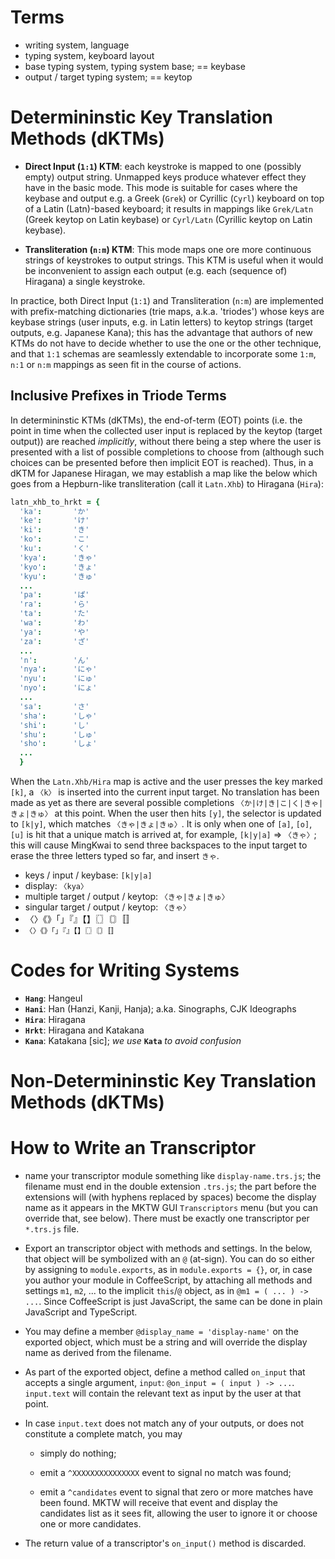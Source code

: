 

# Terms

* writing system, language
* typing system, keyboard layout
* base typing system, typing system base; == keybase
* output / target typing system; == keytop

# Determininstic Key Translation Methods (dKTMs)

* **Direct Input (`1:1`) KTM**: each keystroke is mapped to one (possibly empty) output string. Unmapped
  keys produce whatever effect they have in the basic mode. This mode is suitable for cases where the
  keybase and output e.g. a Greek (`Grek`) or Cyrillic (`Cyrl`) keyboard on top of a Latin (Latn)-based
  keyboard; it results in mappings like `Grek/Latn` (Greek keytop on Latin keybase) or `Cyrl/Latn` (Cyrillic
  keytop on Latin keybase).

* **Transliteration (`n:m`) KTM**: This mode maps one ore more continuous strings of keystrokes to output
  strings. This KTM is useful when it would be inconvenient to assign each output (e.g. each (sequence of)
  Hiragana) a single keystroke.

In practice, both Direct Input (`1:1`) and Transliteration (`n:m`) are implemented with prefix-matching
dictionaries (trie maps, a.k.a. 'triodes') whose keys are keybase strings (user inputs, e.g. in Latin
letters) to keytop strings (target outputs, e.g. Japanese Kana); this has the advantage that authors of new
KTMs do not have to decide whether to use the one or the other technique, and that `1:1` schemas are
seamlessly extendable to incorporate some `1:m`, `n:1` or `n:m` mappings as seen fit in the course of
actions.

## Inclusive Prefixes in Triode Terms

In determininstic KTMs (dKTMs), the end-of-term (EOT) points (i.e. the point in time when the collected user
input is replaced by the keytop (target output)) are reached *implicitly*, without there being a step where
the user is presented with a list of possible completions to choose from (although such choices can be
presented before then implicit EOT is reached). Thus, in a dKTM for Japanese Hiragan, we may establish a map
like the below which goes from a Hepburn-like transliteration (call it `Latn.Xhb`) to Hiragana (`Hira`):

```coffee
latn_xhb_to_hrkt = {
  'ka':       'か'
  'ke':       'け'
  'ki':       'き'
  'ko':       'こ'
  'ku':       'く'
  'kya':      'きゃ'
  'kyo':      'きょ'
  'kyu':      'きゅ'
  ...
  'pa':       'ぱ'
  'ra':       'ら'
  'ta':       'た'
  'wa':       'わ'
  'ya':       'や'
  'za':       'ざ'
  ...
  'n':        'ん'
  'nya':      'にゃ'
  'nyu':      'にゅ'
  'nyo':      'にょ'
  ...
  'sa':       'さ'
  'sha':      'しゃ'
  'shi':      'し'
  'shu':      'しゅ'
  'sho':      'しょ'
  ...
  }
```

When the `Latn.Xhb/Hira` map is active and the user presses the key marked `[k]`, a `〈k〉` is inserted into
the current input target. No translation has been made as yet as there are several possible completions
`〈か|け|き|こ|く|きゃ|きょ|きゅ〉` at this point. When the user then hits `[y]`, the selector is updated to `[k|y]`,
which matches `〈きゃ|きょ|きゅ〉`. It is only when one of `[a]`, `[o]`, `[u]` is hit that a unique match is arrived
at, for example, `[k|y|a]` ⇒ `〈きゃ〉`; this will cause MingKwai to send three backspaces to the input target
to erase the three letters typed so far, and insert `きゃ`.

* keys / input / keybase: `[k|y|a]`
* display: `〈kya〉`
* multiple target / output / keytop: `〈きゃ|きょ|きゅ〉`
* singular target / output / keytop: `〈きゃ〉`
* 〈〉《》「」『』【】〖〗〘〙〚〛
* `〈〉《》「」『』【】〖〗〘〙〚〛`

# Codes for Writing Systems

* **`Hang`**: Hangeul
* **`Hani`**: Han (Hanzi, Kanji, Hanja); a.ka. Sinographs, CJK Ideographs
* **`Hira`**: Hiragana
* **`Hrkt`**: Hiragana and Katakana
* **`Kana`**: Katakana [sic]; *we use* **`Kata`** *to avoid confusion*

# Non-Determininstic Key Translation Methods (dKTMs)


# How to Write an Transcriptor

* name your transcriptor module something like `display-name.trs.js`; the filename must end in the double
  extension `.trs.js`; the part before the extensions will (with hyphens replaced by spaces) become the
  display name as it appears in the MKTW GUI `Transcriptors` menu (but you can override that, see below).
  There must be exactly one transcriptor per `*.trs.js` file.

* Export an transcriptor object with methods and settings. In the below, that object will be symbolized with
  an `@` (at-sign). You can do so either by assigning to `module.exports`, as in `module.exports = {}`, or,
  in case you author your module in CoffeeScript, by attaching all methods and settings `m1`, `m2`, ... to
  the implicit `this`/`@` object, as in `@m1 = ( ... ) -> ...`. Since CoffeeScript is just JavaScript,
  the same can be done in plain JavaScript and TypeScript.

* You may define a member `@display_name = 'display-name'` on the exported object, which must be a string
  and will override the display name as derived from the filename.

* As part of the exported object, define a method called `on_input` that accepts a single argument, `input`:
  `@on_input = ( input ) -> ...`. `input.text` will contain the relevant text as input by the user at that
  point.

* In case `input.text` does not match any of your outputs, or does not constitute a complete match, you may

  * simply do nothing;

  * emit a `^XXXXXXXXXXXXXXX` event to signal no match was found;

  * emit a `^candidates` event to signal that zero or more matches have been found. MKTW will receive that
    event and display the candidates list as it sees fit, allowing the user to ignore it or choose one or
    more candidates.

* The return value of a transcriptor's `on_input()` method is discarded.





